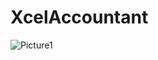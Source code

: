 # XcelAccountant

![Picture1](https://github.com/rutvik-walde/XcelAccountant/assets/69450089/414bbe79-88f7-4436-be0b-78d75a725ff9)







